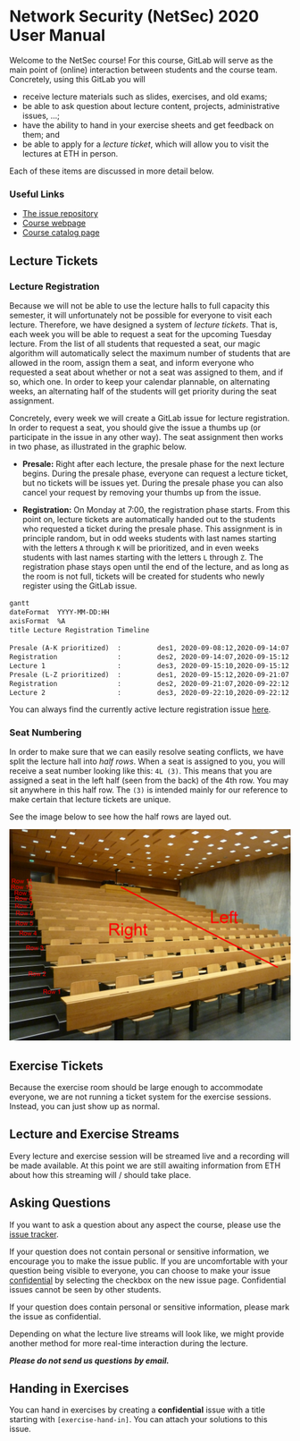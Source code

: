 # Network Security (NetSec) 2020 User Manual

Welcome to the NetSec course! For this course, GitLab will serve as the main point of (online) interaction between
students and the course team. Concretely, using this GitLab you will

- receive lecture materials such as slides, exercises, and old exams;
- be able to ask question about lecture content, projects, administrative issues, ...;
- have the ability to hand in your exercise sheets and get feedback on them; and
- be able to apply for a _lecture ticket_, which will allow you to visit the lectures at ETH in person.

Each of these items are discussed in more detail below.

### Useful Links

- [The issue repository](https://gitlab.inf.ethz.ch/PRV-PERRIG/netsec-course/netsec-2020-issues/-/issues)
- [Course webpage](https://netsec.ethz.ch/courses/netsec-2020/)
- [Course catalog page](http://vvz.ethz.ch/Vorlesungsverzeichnis/lerneinheit.view?lerneinheitId=141460&semkez=2020W&ansicht=KATALOGDATEN)

## Lecture Tickets

### Lecture Registration

Because we will not be able to use the lecture halls to full capacity this semester, it will unfortunately not be
possible for everyone to visit each lecture. Therefore, we have designed a system of _lecture tickets_. That is, each
week you will be able to request a seat for the upcoming Tuesday lecture. From the list of all students that requested a
seat, our magic algorithm will automatically select the maximum number of students that are allowed in the room, assign
them a seat, and inform everyone who requested a seat about whether or not a seat was assigned to them, and if so, which
one. In order to keep your calendar plannable, on alternating weeks, an alternating half of the students will get
priority during the seat assignment.

Concretely, every week we will create a GitLab issue for lecture registration. In order to request a seat, you should
give the issue a thumbs up (or participate in the issue in any other way). The seat assignment then works in two phase,
as illustrated in the graphic below.

- **Presale:** Right after each lecture, the presale phase for the next lecture begins. During the presale phase,
  everyone can request a lecture ticket, but no tickets will be issues yet. During the presale phase you can also cancel
  your request by removing your thumbs up from the issue.

- **Registration:** On Monday at 7:00, the registration phase starts. From this point on, lecture tickets are
  automatically handed out to the students who requested a ticket during the presale phase. This assignment is in
  principle random, but in odd weeks students with last names starting with the letters `A` through `K` will be
  prioritized, and in even weeks students with last names starting with the letters `L` through `Z`. The registration
  phase stays open until the end of the lecture, and as long as the room is not full, tickets will be created for
  students who newly register using the GitLab issue.

```mermaid
gantt
dateFormat  YYYY-MM-DD:HH
axisFormat  %A
title Lecture Registration Timeline

Presale (A-K prioritized)  :         des1, 2020-09-08:12,2020-09-14:07
Registration               :         des2, 2020-09-14:07,2020-09-15:12
Lecture 1                  :         des3, 2020-09-15:10,2020-09-15:12
Presale (L-Z prioritized)  :         des1, 2020-09-15:12,2020-09-21:07
Registration               :         des2, 2020-09-21:07,2020-09-22:12
Lecture 2                  :         des3, 2020-09-22:10,2020-09-22:12
```

You can always find the currently active lecture registration issue
[here](https://gitlab.inf.ethz.ch/PRV-PERRIG/netsec-course/netsec-2020-issues/-/issues?label_name%5B%5D=lecture-registration).

### Seat Numbering

In order to make sure that we can easily resolve seating conflicts, we have split the lecture hall into _half rows_.
When a seat is assigned to you, you will receive a seat number looking like this: `4L (3)`. This means that
you are assigned a seat in the left half (seen from the back) of the 4th row. You may sit anywhere in this half row.
The `(3)` is intended mainly for our reference to make certain that lecture tickets are unique.

See the image below to see how the half rows are layed out.

![CHN C 14 room layout](chn_c_14_annotated.png)

## Exercise Tickets

Because the exercise room should be large enough to accommodate everyone, we are not running a ticket system for the
exercise sessions. Instead, you can just show up as normal.

## Lecture and Exercise Streams

Every lecture and exercise session will be streamed live and a recording will be made available. At this point we are
still awaiting information from ETH about how this streaming will / should take place.

## Asking Questions

If you want to ask a question about any aspect the course, please use the [issue
tracker](https://gitlab.inf.ethz.ch/PRV-PERRIG/netsec-course/netsec-2020-issues/-/issues).

If your question does not contain personal or sensitive information, we encourage you to make the issue public. If you
are uncomfortable with your question being visible to everyone, you can choose to make your issue
[confidential](https://docs.gitlab.com/ee/user/project/issues/confidential_issues.html) by selecting the checkbox on the
new issue page. Confidential issues cannot be seen by other students.

If your question does contain personal or sensitive information, please mark the issue as confidential.

Depending on what the lecture live streams will look like, we might provide another method for more real-time interaction
during the lecture.

***Please do not send us questions by email.***

## Handing in Exercises

You can hand in exercises by creating a **confidential** issue with a title starting with `[exercise-hand-in]`. You can
attach your solutions to this issue.
